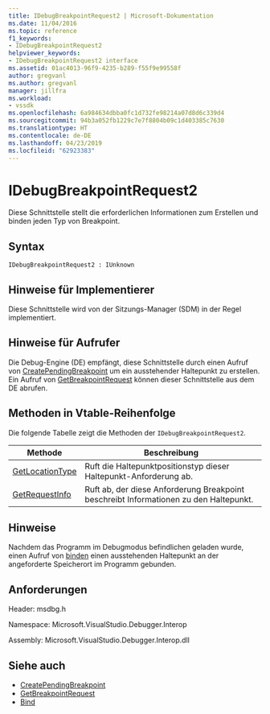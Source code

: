```yaml
---
title: IDebugBreakpointRequest2 | Microsoft-Dokumentation
ms.date: 11/04/2016
ms.topic: reference
f1_keywords:
- IDebugBreakpointRequest2
helpviewer_keywords:
- IDebugBreakpointRequest2 interface
ms.assetid: 01ac4013-96f9-4235-b289-f55f9e99558f
author: gregvanl
ms.author: gregvanl
manager: jillfra
ms.workload:
- vssdk
ms.openlocfilehash: 6a984634dbba0fc1d732fe98214a07d8d6c339d4
ms.sourcegitcommit: 94b3a052fb1229c7e7f8804b09c1d403385c7630
ms.translationtype: HT
ms.contentlocale: de-DE
ms.lasthandoff: 04/23/2019
ms.locfileid: "62923383"
---
```

# <a name="idebugbreakpointrequest2"></a>IDebugBreakpointRequest2
Diese Schnittstelle stellt die erforderlichen Informationen zum Erstellen und binden jeden Typ von Breakpoint.

## <a name="syntax"></a>Syntax

```
IDebugBreakpointRequest2 : IUnknown
```

## <a name="notes-for-implementers"></a>Hinweise für Implementierer
 Diese Schnittstelle wird von der Sitzungs-Manager (SDM) in der Regel implementiert.

## <a name="notes-for-callers"></a>Hinweise für Aufrufer
 Die Debug-Engine (DE) empfängt, diese Schnittstelle durch einen Aufruf von [CreatePendingBreakpoint](../../../extensibility/debugger/reference/idebugengine2-creatependingbreakpoint.md) um ein ausstehender Haltepunkt zu erstellen. Ein Aufruf von [GetBreakpointRequest](../../../extensibility/debugger/reference/idebugpendingbreakpoint2-getbreakpointrequest.md) können dieser Schnittstelle aus dem DE abrufen.

## <a name="methods-in-vtable-order"></a>Methoden in Vtable-Reihenfolge
 Die folgende Tabelle zeigt die Methoden der `IDebugBreakpointRequest2`.

|Methode|Beschreibung|
|------------|-----------------|
|[GetLocationType](../../../extensibility/debugger/reference/idebugbreakpointrequest2-getlocationtype.md)|Ruft die Haltepunktpositionstyp dieser Haltepunkt-Anforderung ab.|
|[GetRequestInfo](../../../extensibility/debugger/reference/idebugbreakpointrequest2-getrequestinfo.md)|Ruft ab, der diese Anforderung Breakpoint beschreibt Informationen zu den Haltepunkt.|

## <a name="remarks"></a>Hinweise
 Nachdem das Programm im Debugmodus befindlichen geladen wurde, einen Aufruf von [binden](../../../extensibility/debugger/reference/idebugpendingbreakpoint2-bind.md) einen ausstehenden Haltepunkt an der angeforderte Speicherort im Programm gebunden.

## <a name="requirements"></a>Anforderungen
 Header: msdbg.h

 Namespace: Microsoft.VisualStudio.Debugger.Interop

 Assembly: Microsoft.VisualStudio.Debugger.Interop.dll

## <a name="see-also"></a>Siehe auch
- [CreatePendingBreakpoint](../../../extensibility/debugger/reference/idebugengine2-creatependingbreakpoint.md)
- [GetBreakpointRequest](../../../extensibility/debugger/reference/idebugpendingbreakpoint2-getbreakpointrequest.md)
- [Bind](../../../extensibility/debugger/reference/idebugpendingbreakpoint2-bind.md)